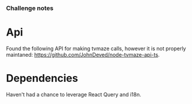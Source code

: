 ### Challenge notes

# Api

Found the following API for making tvmaze calls, however it is not properly maintaned:
https://github.com/JohnDeved/node-tvmaze-api-ts.

# Dependencies

Haven't had a chance to leverage React Query and i18n.
